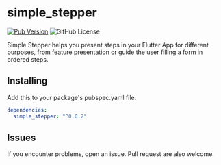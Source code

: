 # simple_stepper
[![Pub Version](https://img.shields.io/pub/v/simple_stepper)](https://pub.dev/packages/simple_stepper)
![GitHub License](https://img.shields.io/github/license/LuisGrt/simple_stepper)

Simple Stepper helps you present steps in your Flutter App for different purposes, from feature presentation or guide the user filling a form in ordered steps.

## Installing
Add this to your package's pubspec.yaml file:
```yaml
dependencies:
  simple_stepper: "^0.0.2"
```

## Issues
If you encounter problems, open an issue. Pull request are also welcome.
